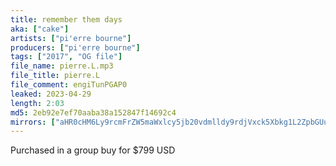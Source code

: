 ```yaml
---
title: remember them days
aka: ["cake"]
artists: ["pi'erre bourne"]
producers: ["pi'erre bourne"]
tags: ["2017", "OG file"]
file_name: pierre.L.mp3
file_title: pierre.L
file_comment: engiTunPGAP0
leaked: 2023-04-29
length: 2:03
md5: 2eb92e7ef70aaba38a152847f14692c4
mirrors: ["aHR0cHM6Ly9rcmFrZW5maWxlcy5jb20vdmlldy9rdjVxck5Xbkg1L2ZpbGUuaHRtbA==", "aHR0cHM6Ly9kYnJlZS5vcmcvdi80NjQ0ZDg="]
---
```

Purchased in a group buy for $799 USD
